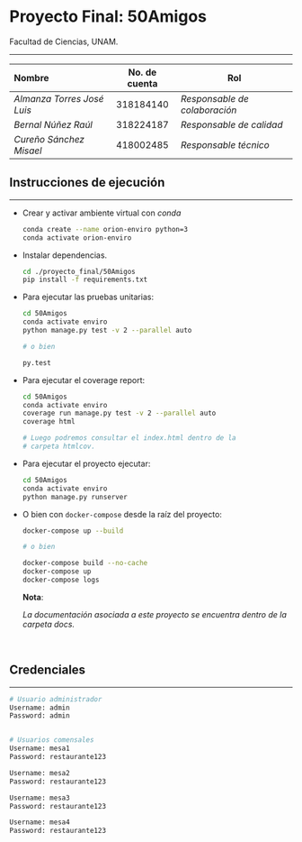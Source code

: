 # Proyecto Final: 50Amigos


Facultad de Ciencias, UNAM.

---

| **Nombre**                  | **No. de cuenta**  | **Rol** |
|:----------------------------|:------------------:|---------|
| *Almanza Torres José Luis*  |     318184140      | *Responsable de colaboración* |
| *Bernal Núñez Raúl*         |     318224187      | *Responsable de calidad* |
| *Cureño Sánchez Misael*     |     418002485      | *Responsable técnico* |


## Instrucciones de ejecución

---

- Crear y activar ambiente virtual con *conda*

    ```bash
    conda create --name orion-enviro python=3
    conda activate orion-enviro
    ```

- Instalar dependencias.

    ```bash
    cd ./proyecto_final/50Amigos
    pip install -f requirements.txt
    ```

- Para ejecutar las pruebas unitarias:

  ```bash
  cd 50Amigos
  conda activate enviro
  python manage.py test -v 2 --parallel auto

  # o bien

  py.test
  ```

- Para ejecutar el coverage report:

  ```bash
  cd 50Amigos
  conda activate enviro
  coverage run manage.py test -v 2 --parallel auto
  coverage html

  # Luego podremos consultar el index.html dentro de la
  # carpeta htmlcov.
  ```

- Para ejecutar el proyecto ejecutar:

  ```bash
  cd 50Amigos
  conda activate enviro
  python manage.py runserver
  ```

- O bien con `docker-compose` desde la raíz del proyecto:

  ```bash
  docker-compose up --build

  # o bien

  docker-compose build --no-cache
  docker-compose up
  docker-compose logs
  ```

  **Nota**:

  *La documentación asociada a este proyecto se encuentra dentro
  de la carpeta docs.*

<br>


## Credenciales

---

```bash
# Usuario administrador
Username: admin
Password: admin


# Usuarios comensales
Username: mesa1
Password: restaurante123

Username: mesa2
Password: restaurante123

Username: mesa3
Password: restaurante123

Username: mesa4
Password: restaurante123
```